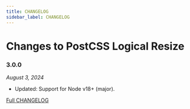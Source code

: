 ```yaml
---
title: CHANGELOG
sidebar_label: CHANGELOG
---
```

# Changes to PostCSS Logical Resize

### 3.0.0

_August 3, 2024_

- Updated: Support for Node v18+ (major).

[Full CHANGELOG](https://github.com/csstools/postcss-plugins/tree/main/plugins/postcss-logical-resize/CHANGELOG.md)

